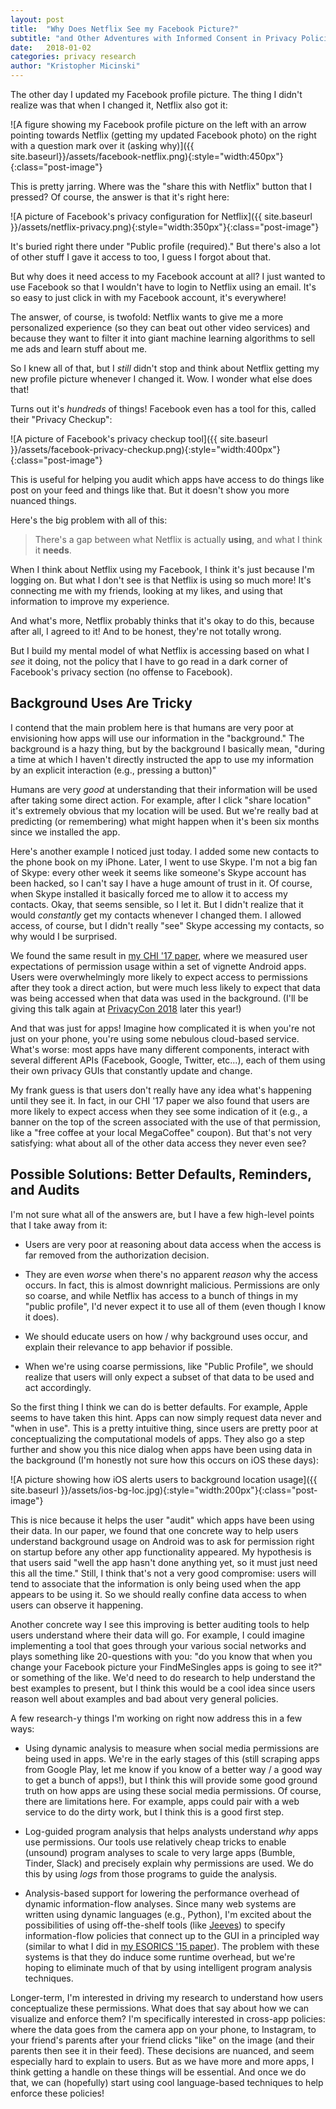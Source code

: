 ```yaml
---
layout: post
title:  "Why Does Netflix See my Facebook Picture?"
subtitle: "and Other Adventures with Informed Consent in Privacy Policies"
date:   2018-01-02
categories: privacy research
author: "Kristopher Micinski"
---
```


The other day I updated my Facebook profile picture. The thing I
didn't realize was that when I changed it, Netflix also got it:

![A figure showing my Facebook profile picture on the left with an arrow pointing towards Netflix (getting my updated Facebook photo) on the right with a question mark over it (asking why)]({{ site.baseurl}}/assets/facebook-netflix.png){:style="width:450px"}{:class="post-image"}

This is pretty jarring. Where was the "share this with Netflix" button
that I pressed? Of course, the answer is that it's right here:

![A picture of Facebook's privacy configuration for Netflix]({{ site.baseurl }}/assets/netflix-privacy.png){:style="width:350px"}{:class="post-image"}

It's buried right there under "Public profile (required)." But there's
also a lot of other stuff I gave it access to too, I guess I forgot
about that.

But why does it need access to my Facebook account at all? I just
wanted to use Facebook so that I wouldn't have to login to Netflix
using an email. It's so easy to just click in with my Facebook
account, it's everywhere!

The answer, of course, is twofold: Netflix wants to give me a more
personalized experience (so they can beat out other video services)
and because they want to filter it into giant machine learning
algorithms to sell me ads and learn stuff about me.

So I knew all of that, but I *still* didn't stop and think about
Netflix getting my new profile picture whenever I changed it. Wow. I
wonder what else does that! 

Turns out it's *hundreds* of things! Facebook even has a tool for
this, called their "Privacy Checkup": 

![A picture of Facebook's privacy checkup tool]({{ site.baseurl }}/assets/facebook-privacy-checkup.png){:style="width:400px"}{:class="post-image"}

This is useful for helping you audit which apps have access to do
things like post on your feed and things like that. But it doesn't
show you more nuanced things.

Here's the big problem with all of this:

> There's a gap between what Netflix is actually **using**, and what I
> think it **needs**.

When I think about Netflix using my Facebook, I think it's just
because I'm logging on. But what I don't see is that Netflix is using
so much more! It's connecting me with my friends, looking at my likes,
and using that information to improve my experience.

And what's more, Netflix probably thinks that it's okay to do this,
because after all, I agreed to it! And to be honest, they're not
totally wrong.

But I build my mental model of what Netflix is accessing based on what
I *see* it doing, not the policy that I have to go read in a dark
corner of Facebook's privacy section (no offense to Facebook).

## Background Uses Are Tricky

I contend that the main problem here is that humans are very poor at
envisioning how apps will use our information in the "background." The
background is a hazy thing, but by the background I basically mean,
"during a time at which I haven't directly instructed the app to use
my information by an explicit interaction (e.g., pressing a button)"

Humans are very *good* at understanding that their information will be
used after taking some direct action. For example, after I click
"share location" it's extremely obvious that my location will be
used. But we're really bad at predicting (or remembering) what might
happen when it's been six months since we installed the app.

Here's another example I noticed just today. I added some new contacts
to the phone book on my iPhone. Later, I went to use Skype. I'm not a
big fan of Skype: every other week it seems like someone's Skype
account has been hacked, so I can't say I have a huge amount of trust
in it. Of course, when Skype installed it basically forced me to allow
it to access my contacts. Okay, that seems sensible, so I let it. But
I didn't realize that it would *constantly* get my contacts whenever I
changed them. I allowed access, of course, but I didn't really "see"
Skype accessing my contacts, so why would I be surprised.

We found the same result in [my CHI '17
paper](http://kmicinski.com/assets/apptracer.pdf), where we measured
user expectations of permission usage within a set of vignette Android
apps. Users were overwhelmingly more likely to expect access to
permissions after they took a direct action, but were much less likely
to expect that data was being accessed when that data was used in the
background. (I'll be giving this talk again at [PrivacyCon
2018](https://www.ftc.gov/news-events/events-calendar/2018/02/privacycon-2018)
later this year!)

And that was just for apps! Imagine how complicated it is when you're
not just on your phone, you're using some nebulous cloud-based
service. What's worse: most apps have many different components,
interact with several different APIs (Facebook, Google, Twitter,
etc...), each of them using their own privacy GUIs that constantly
update and change.

My frank guess is that users don't really have any idea what's
happening until they see it. In fact, in our CHI '17 paper we also
found that users are more likely to expect access when they see some
indication of it (e.g., a banner on the top of the screen associated
with the use of that permission, like a "free coffee at your local
MegaCoffee" coupon). But that's not very satisfying: what about all of
the other data access they never even see?

## Possible Solutions: Better Defaults, Reminders, and Audits

I'm not sure what all of the answers are, but I have a few high-level
points that I take away from it:

- Users are very poor at reasoning about data access when the access
  is far removed from the authorization decision.

- They are even *worse* when there's no apparent *reason* why the
  access occurs. In fact, this is almost downright
  malicious. Permissions are only so coarse, and while Netflix has
  access to a bunch of things in my "public profile", I'd never expect
  it to use all of them (even though I know it does).

- We should educate users on how / why background uses occur, and
  explain their relevance to app behavior if possible.

- When we're using coarse permissions, like "Public Profile", we
  should realize that users will only expect a subset of that data to
  be used and act accordingly.

So the first thing I think we can do is better defaults. For example,
Apple seems to have taken this hint. Apps can now simply request data
never and "when in use". This is a pretty intuitive thing, since users
are pretty poor at conceptualizing the computational models of
apps. They also go a step further and show you this nice dialog when
apps have been using data in the background (I'm honestly not sure how
this occurs on iOS these days):

![A picture showing how iOS alerts users to background location usage]({{ site.baseurl }}/assets/ios-bg-loc.jpg){:style="width:200px"}{:class="post-image"}

This is nice because it helps the user "audit" which apps have been
using their data. In our paper, we found that one concrete way to help
users understand background usage on Android was to ask for permission
right on startup before any other app functionality appeared. My
hypothesis is that users said "well the app hasn't done anything yet,
so it must just need this all the time." Still, I think that's not a
very good compromise: users will tend to associate that the
information is only being used when the app appears to be using it. So
we should really confine data access to when users can observe it
happening.

Another concrete way I see this improving is better auditing tools to
help users understand where their data will go. For example, I could
imagine implementing a tool that goes through your various social
networks and plays something like 20-questions with you: "do you know
that when you change your Facebook picture your FindMeSingles apps is
going to see it?" or something of the like. We'd need to do research
to help understand the best examples to present, but I think this
would be a cool idea since users reason well about examples and bad
about very general policies.

A few research-y things I'm working on right now address this in a few
ways:

- Using dynamic analysis to measure when social media permissions are
  being used in apps. We're in the early stages of this (still
  scraping apps from Google Play, let me know if you know of a better
  way / a good way to get a bunch of apps!), but I think this will
  provide some good ground truth on how apps are using these social
  media permissions. Of course, there are limitations here. For
  example, apps could pair with a web service to do the dirty work,
  but I think this is a good first step.

- Log-guided program analysis that helps analysts understand *why*
  apps use permissions. Our tools use relatively cheap tricks to
  enable (unsound) program analyses to scale to very large apps
  (Bumble, Tinder, Slack) and precisely explain why permissions are
  used. We do this by using *logs* from those programs to guide the
  analysis.

- Analysis-based support for lowering the performance overhead of
  dynamic information-flow analyses. Since many web systems are
  written using dynamic languages (e.g., Python), I'm excited about
  the possibilities of using off-the-shelf tools (like
  [Jeeves](https://github.com/jeanqasaur/jeeves)) to specify
  information-flow policies that connect up to the GUI in a principled
  way (similar to what I did in [my ESORICS '15
  paper](http://kmicinski.com/assets/clickrelease.pdf)). The problem
  with these systems is that they do induce some runtime overhead, but
  we're hoping to eliminate much of that by using intelligent program
  analysis techniques.

Longer-term, I'm interested in driving my research to understand how
users conceptualize these permissions. What does that say about how we
can visualize and enforce them? I'm specifically interested in
cross-app policies: where the data goes from the camera app on your
phone, to Instagram, to your friend's parents after your friend clicks
"like" on the image (and their parents then see it in their
feed). These decisions are nuanced, and seem especially hard to
explain to users. But as we have more and more apps, I think getting a
handle on these things will be essential. And once we do that, we can
(hopefully) start using cool language-based techniques to help enforce
these policies!

